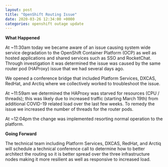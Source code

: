 ```yaml
---
layout: post
title: "OpenShift Routing Issue"
date: 2020-03-26 12:34:00 +0000
categories: openshift outage update
---
```


**What Happened**

At ~11:30am today we became aware of an issue causing system wide service degradation to the OpenShift Container Platform (OCP) as well as hosted applications and shared services such as SSO and RocketChat. Through investigation it was determined the issue was caused by the same router pod (HAProxy) issue that we had several days ago. 

We opened a conference bridge that included Platform Services, DXCAS, RedHat, and Arctiq where we collectively worked to troubleshoot the issue.

At ~11:59am we determined the HAProxy was starved for resources (CPU / threads); this was likely due to increased traffic (starting March 19th) from additional COVID-19 related load over the last few weeks. To remedy the issue we increased the number of threads for the router pods.

At ~12:04pm the change was implemented resorting normal operation to the platform.

**Going Forward**

The technical team including Platform Services, DXCAS, RedHat, and Arctiq will schedule a technical conference call to determine how to better architect the routing so it is better spread over the three infrastructure nodes making it more resilient as well as responsive to increased load.
